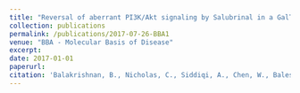```yaml
---
title: "Reversal of aberrant PI3K/Akt signaling by Salubrinal in a GalT-deficient mouse model"
collection: publications
permalink: /publications/2017-07-26-BBA1
venue: "BBA - Molecular Basis of Disease"
excerpt:
date: 2017-01-01
paperurl:
citation: 'Balakrishnan, B., Nicholas, C., Siddiqi, A., Chen, W., Bales, E., Feng, M., \textbf{Johnson, J.}, Lai, K. (2017). "Reversal of aberrant PI3K/Akt signaling by Salubrinal in a GalT-deficient mouse model." <i>BBA - Molecular Basis of Disease</i>. BBA - Molecular Basis of Disease., Manuscript in Press.'
---
```

